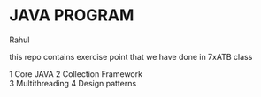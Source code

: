 # JAVA PROGRAM
Rahul 

this repo contains exercise point that we have done in 7xATB class

 1 Core JAVA
 2 Collection Framework  
 3 Multithreading
 4 Design patterns